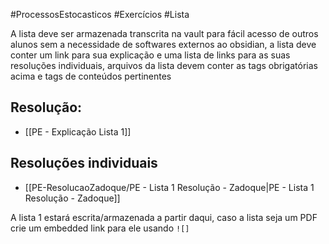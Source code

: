 #ProcessosEstocasticos  #Exercícios #Lista

A lista deve ser armazenada transcrita na vault para fácil acesso de outros alunos sem a necessidade de softwares externos ao obsidian, a lista deve conter um link para sua explicação e uma lista de links para as suas resoluções individuais, arquivos da lista devem conter as tags obrigatórias acima e tags de conteúdos pertinentes
## Resolução: 
- [[PE - Explicação Lista 1]]
## Resoluções individuais
- [[PE-ResolucaoZadoque/PE - Lista 1 Resolução - Zadoque|PE - Lista 1 Resolução - Zadoque]]

A lista 1 estará escrita/armazenada a partir daqui, caso a lista seja um PDF crie um embedded link para ele usando `![]` 